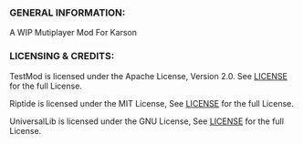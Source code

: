 ### GENERAL INFORMATION:
A WIP Mutiplayer Mod For Karson



### LICENSING & CREDITS:

TestMod is licensed under the Apache License, Version 2.0. See [LICENSE](https://github.com/RiptideNetworking/Riptide/blob/main/LICENSE.md) for the full License.

Riptide is licensed under the MIT License, See [LICENSE](https://github.com/LavaGang/TestMod/blob/master/LICENSE.md) for the full License.

UniversalLib is licensed under the GNU License, See [LICENSE](https://github.com/UniversalTeam/UniversalLib/blob/master/LICENCE) for the full License.
